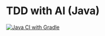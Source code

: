 # TDD with AI (Java)

[![Java CI with Gradle](https://github.com/valentinacupac/tdd-ai-java/actions/workflows/gradle.yml/badge.svg)](https://github.com/valentinacupac/tdd-ai-java/actions/workflows/gradle.yml)
